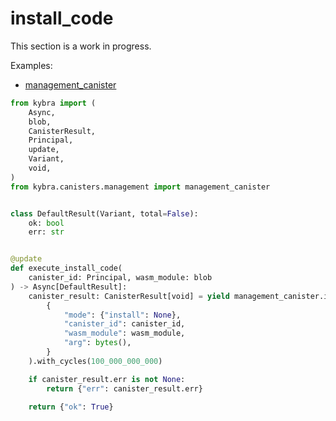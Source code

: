 # install_code

This section is a work in progress.

Examples:

-   [management_canister](https://github.com/demergent-labs/kybra/tree/main/examples/management_canister)

```python
from kybra import (
    Async,
    blob,
    CanisterResult,
    Principal,
    update,
    Variant,
    void,
)
from kybra.canisters.management import management_canister


class DefaultResult(Variant, total=False):
    ok: bool
    err: str


@update
def execute_install_code(
    canister_id: Principal, wasm_module: blob
) -> Async[DefaultResult]:
    canister_result: CanisterResult[void] = yield management_canister.install_code(
        {
            "mode": {"install": None},
            "canister_id": canister_id,
            "wasm_module": wasm_module,
            "arg": bytes(),
        }
    ).with_cycles(100_000_000_000)

    if canister_result.err is not None:
        return {"err": canister_result.err}

    return {"ok": True}
```
